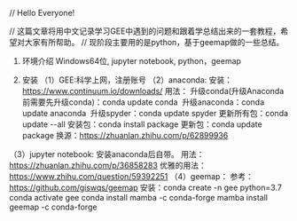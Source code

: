 // Hello Everyone!

// 这篇文章将用中文记录学习GEE中遇到的问题和跟着学总结出来的一套教程，希望对大家有所帮助。
// 现阶段主要用的是python，基于geemap做的一些总结。

1. 环境介绍
Windows64位, jupyter notebook, python，geemap

2. 安装
（1）GEE:科学上网，注册账号
（2）anaconda:
	安装：https://www.continuum.io/downloads/
	用法：
		升级conda(升级Anaconda前需要先升级conda)：conda update conda 
		升级anaconda：conda update anaconda 
		升级spyder：conda update spyder
		更新所有包：conda update --all
		安装包：conda install package
		更新包：conda update package
		换源：https://zhuanlan.zhihu.com/p/62899936

（3）jupyter notebook:
	安装anaconda后自带。
	用法：https://zhuanlan.zhihu.com/p/36858283
	优雅的用法：https://www.zhihu.com/question/59392251
（4）geemap：
	参考：https://github.com/giswqs/geemap
	安装：conda create -n gee python=3.7
	conda activate gee
	conda install mamba -c conda-forge
	mamba install geemap -c conda-forge

